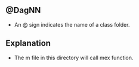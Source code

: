 ## @DagNN
- An @ sign indicates the name of a class folder.

## Explanation
- The m file in this directory will call mex function.


